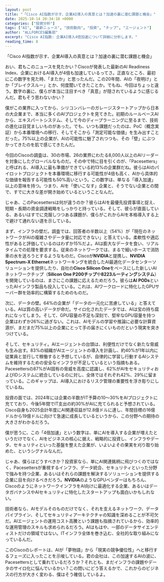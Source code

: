 ```yaml
---
layout: post
title: "「Cisco AI指数が示す、企業AI導入の真意とは？加速の裏に潜む課題と機会」"
date: 2025-10-14 20:34:18 +0000
categories: ["投資分析"]
tags: ["AI", "最新ニュース", "技術動向", "投資", "チップ", "エージェント"]
author: "ALLFORCES編集部"
excerpt: "Cisco AI指数: 企業AI導入4倍加速について詳細に分析します。"
reading_time: 8
---
```


「Cisco AI指数が示す、企業AI導入の真意とは？加速の裏に潜む課題と機会」

おい、君もこのニュースを見たかい？Ciscoが発表した最新のAI Readiness Index、企業におけるAI導入が4倍も加速しているってさ。正直なところ、最初にこの数字を見た時、「またか」と思ったんだ。この20年間、AIの「夜明け」とか「ブレイクスルー」とか、何度聞いてきたことか。でもね、今回はちょっと違う。数字の裏に、僕らが本当に注目すべき「真意」が隠されているように感じるんだ。君もそう思わないかい？

僕がこの業界に入ってから、シリコンバレーのガレージスタートアップから日本の大企業まで、本当に多くのAIプロジェクトを見てきた。初期のルールベースAIから、エキスパートシステム、そして今のディープラーニングに至るまで、技術の進化は目覚ましいものがあった。でも、いつも課題だったのは、PoC（概念実証）から本番環境への移行、そしてそこから「測定可能な価値」を生み出すことだった。75%以上の企業が、AIの可能性に魅了されつつも、その「壁」にぶつかってきたのを肌で感じてきたんだ。

今回のCiscoの調査は、30の市場、26の業界にわたる8,000人以上のAIリーダーを対象にしたグローバルなものだ。その中で特に目を引くのが、「Pacesetters」と呼ばれる、AI導入に最も準備ができている約13%の企業群だね。彼らはAIのパイロットプロジェクトを本番環境に移行する可能性が4倍も高く、AIから具体的な価値を報告する可能性も50%高いという。この数字は、単なる「導入加速」以上の意味を持つ。つまり、AIを「使いこなす」企業と、そうでない企業との間で、すでに大きな差が開き始めているということなんだ。

じゃあ、このPacesettersは何が違うのか？彼らはAIを最優先投資事項と捉え、短期・長期の資金調達戦略をしっかりと持っている。そして、彼らが直面している、あるいはすでに克服しつつある課題が、僕らがこれからAIを本格導入する上で避けて通れない道を示している。

まず、インフラの壁だ。調査では、回答者の半数以上（54%）が「現在のネットワークがAIの複雑さやデータ量に対応できない」と答えている。柔軟性や適応性があると評価しているのはわずか15%だよ。AIは膨大なデータを食い、リアルタイムでの処理を要求する。従来のネットワークでは、まるで細いホースで消防車の水を送ろうとするようなものだ。Ciscoが**NVIDIA**と提携し、**NVIDIA Spectrum-X Ethernet**ネットワーキングを統合したAI最適化データセンターソリューションを提供したり、自社の**Cisco Silicon One**をベースにした新しいAIネットワークチップ（**Silicon One P200チップ**や**8223ルーティングシステム**）を開発しているのは、まさにこの課題に応えるためだろう。彼らは**AI PODs**といったAIインフラ製品も投入している。これは、AIワークロードに特化したGPUサーバー群を効率的に構築するためのものだ。

次に、データの壁。64%の企業が「データの一元化に苦慮している」と答えている。AIは質の高いデータが命だ。サイロ化されたデータでは、AIは宝の持ち腐れになってしまう。そして、GPU容量の不足も深刻で、堅牢なGPU容量を持つ企業はわずか26%に過ぎない。これは、AIモデルの学習や推論に必要な計算資源が、まだまだ75%以上の企業にとって手の届きにくいものだという現実を突きつけている。

そして、セキュリティ。AIエージェントの台頭は、利便性だけでなく新たな脅威も生み出す。83%の組織がAIエージェントの導入を計画し、約40%が1年以内に従業員と並行して稼働すると予想しているが、自律的に学習し行動するAIシステムを維持するための安全なインフラが不足しているという指摘もある。Pacesettersの87%がAI固有の脅威を高度に認識し、62%がAIをセキュリティおよびIDシステムに統合しているのに対し、全体ではそれぞれ42%、29%に留まっている。このギャップは、AI導入におけるリスク管理の重要性を浮き彫りにしているね。

投資の面では、2024年には企業の半数がIT予算の10～30%をAIプロジェクトに充てており、今後5年間でIT支出の約30%がAIに充てられると予想されている。Cisco自身も2025会計年度にAI関連収益が12.8億ドルに達し、年間目標の16億ドルから19億ドルに向けて急速に成長しているというから、この分野への期待の大きさがわかるだろう。

僕が思うに、この「4倍加速」という数字は、単にAIを導入する企業が増えたというだけでなく、AIをビジネスの核心に据え、戦略的に投資し、インフラやデータ、セキュリティといった基盤を整えた企業が、いよいよその果実を刈り取り始めた、というシグナルなんだ。

じゃあ、僕らはどうすべきか？投資家なら、単にAI関連銘柄に飛びつくのではなく、Pacesettersが重視するインフラ、データ統合、セキュリティといった分野で強みを持つ企業、あるいはそれらの課題を解決するソリューションを提供する企業に目を向けるべきだろう。**NVIDIA**のようなGPUベンダーはもちろん、CiscoのようにネットワークインフラをAI向けに最適化する企業、あるいはデータガバナンスやAIセキュリティに特化したスタートアップも面白いかもしれない。

技術者なら、AIモデルそのものだけでなく、それを支えるネットワーク、データパイプライン、そしてセキュリティアーキテクチャの知識を深めることが不可欠だ。AIエージェントの運用コスト高騰という課題も指摘されているから、効率的な運用管理のスキルも求められるだろう。AIはもはや、一部のデータサイエンティストだけの領域ではない。ITインフラ全体を巻き込む、全社的な取り組みになっているんだ。

このCiscoのレポートは、AIが「夢物語」から「現実の競争優位性」へと移行するフェーズに入ったことを示唆している。君の会社は、この加速するAIの波に、Pacesettersとして乗れているだろうか？それとも、まだインフラの課題やデータのサイロ化に悩んでいるかい？この問いにどう答えるかで、これからのビジネスの行方が大きく変わる、僕はそう確信しているよ。

